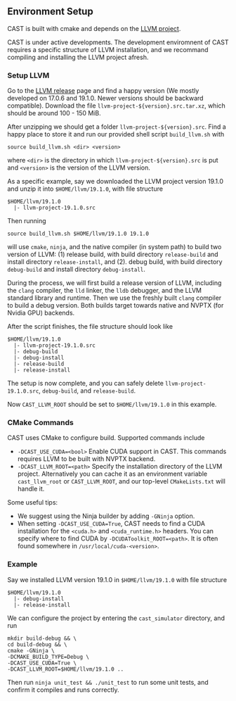 ## Environment Setup

CAST is built with cmake and depends on the [LLVM project](https://github.com/llvm/llvm-project).

CAST is under active developments. The development enviromnent of CAST requires a specific structure of LLVM installation, and we recommand compiling and installing the LLVM project afresh.

### Setup LLVM
Go to the [LLVM release](https://releases.llvm.org/) page and find a happy version (We mostly developed on 17.0.6 and 19.1.0. Newer versions should be backward compatible). Download the file `llvm-project-${version}.src.tar.xz`, which should be around 100 - 150 MiB.

After unzipping we should get a folder `llvm-project-${version}.src`. Find a happy place to store it and run our provided shell script `build_llvm.sh` with 

```
source build_llvm.sh <dir> <version>
```
where `<dir>` is the directory in which `llvm-project-${version}.src` is put and `<version>` is the version of the LLVM version.

As a specific example, say we downloaded the LLVM project version 19.1.0 and unzip it into `$HOME/llvm/19.1.0`, with file structure
```
$HOME/llvm/19.1.0
  |- llvm-project-19.1.0.src
```
Then running
```
source build_llvm.sh $HOME/llvm/19.1.0 19.1.0
```
will use `cmake`, `ninja`, and the native compiler (in system path) to build two version of LLVM: (1) release build, with build directory `release-build` and install directory `release-install`, and (2). debug build, with build directory `debug-build` and install directory `debug-install`.

During the process, we will first build a release version of LLVM, including the `clang` compiler, the `lld` linker, the `lldb` debugger, and the LLVM standard library and runtime. Then we use the freshly built `clang` compiler to build a debug version. Both builds target towards native and NVPTX (for Nvidia GPU) backends.

After the script finishes, the file structure should look like
```
$HOME/llvm/19.1.0
  |- llvm-project-19.1.0.src
  |- debug-build
  |- debug-install
  |- release-build
  |- release-install
```
The setup is now complete, and you can safely delete `llvm-project-19.1.0.src`, `debug-build`, and `release-build`. 

Now `CAST_LLVM_ROOT` should be set to `$HOME/llvm/19.1.0` in this example.

### CMake Commands
CAST uses CMake to configure build. Supported commands include
- `-DCAST_USE_CUDA=<bool>` Enable CUDA support in CAST. This commands requires LLVM to be built with NVPTX backend.
- `-DCAST_LLVM_ROOT=<path>` Specify the installation directory of the LLVM project. Alternatively you can cache it as an environment variable `cast_llvm_root` or `CAST_LLVM_ROOT`, and our top-level `CMakeLists.txt` will handle it.

Some useful tips:
- We suggest using the Ninja builder by adding `-GNinja` option.
- When setting `-DCAST_USE_CUDA=True`, CAST needs to find a CUDA installation for the `<cuda.h>` and `<cuda_runtime.h>` headers. You can specify where to find CUDA by `-DCUDAToolkit_ROOT=<path>`. It is often found somewhere in `/usr/local/cuda-<version>`. 

### Example
Say we installed LLVM version 19.1.0 in `$HOME/llvm/19.1.0` with file structure
```
$HOME/llvm/19.1.0
  |- debug-install
  |- release-install
```
We can configure the project by entering the `cast_simulator` directory, and run
```
mkdir build-debug && \
cd build-debug && \
cmake -GNinja \
-DCMAKE_BUILD_TYPE=Debug \
-DCAST_USE_CUDA=True \
-DCAST_LLVM_ROOT=$HOME/llvm/19.1.0 ..
```

Then run `ninja unit_test && ./unit_test` to run some unit tests, and confirm it compiles and runs correctly.